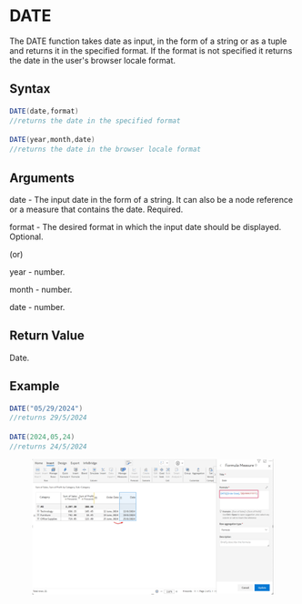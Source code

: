 # DATE

The DATE function takes date as input, in the form of a string or as a tuple and returns it in the specified format. If the format is not specified it returns the date in the user's browser locale format.&#x20;

## Syntax

```java
DATE(date,format)
//returns the date in the specified format

DATE(year,month,date)
//returns the date in the browser locale format
```

## Arguments

date - The input date in the form of a string. It can also be a node reference or a measure that contains the date. Required.

format - The desired format in which the input date should be displayed. Optional.

(or)

year - number.

month - number.

date - number.

## Return Value

Date.

## Example

```java
DATE("05/29/2024")
//returns 29/5/2024

DATE(2024,05,24)
//returns 24/5/2024
```

<figure><img src="../../.gitbook/assets/image (6).png" alt=""><figcaption></figcaption></figure>
